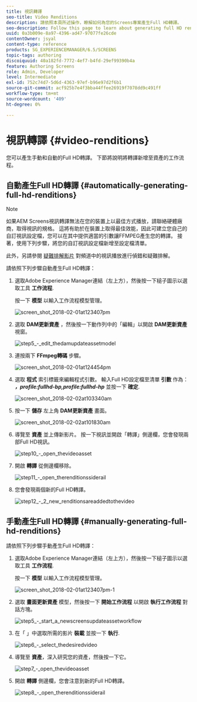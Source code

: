 ```yaml
---
title: 視訊轉譯
seo-title: Video Renditions
description: 請依照本頁所述操作，瞭解如何為您的Screens專案產生Full HD轉譯。
seo-description: Follow this page to learn about generating full HD renditions for your Screens project.
uuid: 0a3b009e-8a97-4396-ad47-97077fe26cde
contentOwner: jsyal
content-type: reference
products: SG_EXPERIENCEMANAGER/6.5/SCREENS
topic-tags: authoring
discoiquuid: 40a182fd-7772-4ef7-b4fd-29ef99390b4a
feature: Authoring Screens
role: Admin, Developer
level: Intermediate
exl-id: 752c74d7-5d6d-4363-97ef-b96e97d2f6b1
source-git-commit: acf925b7e4f3bba44ffee26919f7078dd9c491ff
workflow-type: tm+mt
source-wordcount: '409'
ht-degree: 0%

---
```


# 視訊轉譯 {#video-renditions}

您可以產生手動和自動的Full HD轉譯。 下節將說明將轉譯新增至資產的工作流程。

## 自動產生Full HD轉譯  {#automatically-generating-full-hd-renditions}

>[!NOTE]
>
>如果AEM Screens視訊轉譯無法在您的裝置上以最佳方式播放，請聯絡硬體廠商，取得視訊的規格。 這將有助於在裝置上取得最佳效能，因此可建立您自己的自訂視訊設定檔，您可以在其中提供適當的引數讓FFMPEG產生您的轉譯。 接著，使用下列步驟，將您的自訂視訊設定檔新增至設定檔清單。
>
>此外，另請參閱 [疑難排解影片](troubleshoot-videos.md) 對頻道中的視訊播放進行偵錯和疑難排解。

請依照下列步驟自動產生Full HD轉譯：

1. 選取Adobe Experience Manager連結（左上方），然後按一下槌子圖示以選取工具 **工作流程**.

   按一下 **模型** 以輸入工作流程模型管理。

   ![screen_shot_2018-02-01at123407pm](assets/screen_shot_2018-02-01at123407pm.png)

1. 選取 **DAM更新資產** ，然後按一下動作列中的「編輯」以開啟 **DAM更新資產** 視窗。

   ![step5_-_edit_thedamupdateassetmodel](assets/step5_-_edit_thedamupdateassetmodel.png)

1. 連按兩下 **FFmpeg轉碼** 步驟。

   ![screen_shot_2018-02-01at124454pm](assets/screen_shot_2018-02-01at124454pm.png)

1. 選取 **程式** 索引標籤來編輯程式引數。 輸入Full HD設定檔至清單 **引數** 作為： ***，profile:fullhd-bp,profile:fullhd-hp*** 並按一下 **確定**.

   ![screen_shot_2018-02-02at103340am](assets/screen_shot_2018-02-02at103340am.png)

1. 按一下 **儲存** 左上角 **DAM更新資產** 畫面。

   ![screen_shot_2018-02-02at101830am](assets/screen_shot_2018-02-02at101830am.png)

1. 導覽至 **資產** 並上傳新影片。 按一下視訊並開啟「轉譯」側邊欄，您會發現兩部Full HD視訊。

   ![step10_-_open_thevideoasset](assets/step10_-_open_thevideoasset.png)

1. 開啟 **轉譯** 從側邊欄移除。

   ![step11_-_open_therenditionssiderail](assets/step11_-_open_therenditionssiderail.png)

1. 您會發現兩個新的Full HD轉譯。

   ![step12_-_2_new_renditionsareaddedtothevideo](assets/step12_-_2_new_renditionsareaddedtothevideo.png)

## 手動產生Full HD轉譯 {#manually-generating-full-hd-renditions}

請依照下列步驟手動產生Full HD轉譯：

1. 選取Adobe Experience Manager連結（左上方），然後按一下槌子圖示以選取工具 **工作流程**.

   按一下 **模型** 以輸入工作流程模型管理。

   ![screen_shot_2018-02-01at123407pm-1](assets/screen_shot_2018-02-01at123407pm-1.png)

1. 選取 **畫面更新資產** 模型，然後按一下 **開始工作流程** 以開啟 **執行工作流程** 對話方塊。

   ![step5_-_start_a_newscreensupdateassetworkflow](assets/step5_-_start_a_newscreensupdateassetworkflow.png)

1. 在「 」中選取所需的影片 **裝載** 並按一下 **執行**.

   ![step6_-_select_thedesiredvideo](assets/step6_-_select_thedesiredvideo.png)

1. 導覽至 **資產**，深入研究您的資產，然後按一下它。

   ![step7_-_open_thevideoasset](assets/step7_-_open_thevideoasset.png)

1. 開啟 **轉譯** 側邊欄，您會注意到新的Full HD轉譯。

   ![step8_-_open_therenditionssiderail](assets/step8_-_open_therenditionssiderail.png)
